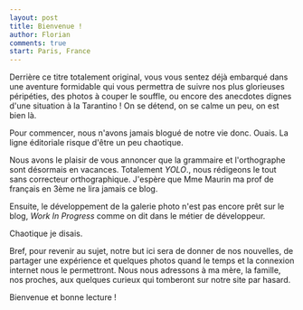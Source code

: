 ```yaml
---
layout: post
title: Bienvenue !
author: Florian
comments: true
start: Paris, France
---
```


Derrière ce titre totalement original, vous vous sentez déjà embarqué dans une aventure formidable qui vous permettra de suivre nos plus glorieuses péripéties, des photos à couper le souffle, ou encore des anecdotes dignes d'une situation à la Tarantino ! On se détend, on se calme un peu, on est bien là. 

Pour commencer, nous n'avons jamais blogué de notre vie donc. Ouais. La ligne éditoriale risque d'être un peu chaotique.

<!--more-->

Nous avons le plaisir de vous annoncer que la grammaire et l'orthographe sont désormais en vacances. Totalement *YOLO*., nous rédigeons le tout sans correcteur orthographique. 
J'espère que Mme Maurin ma prof de français en 3ème ne lira jamais ce blog.

Ensuite, le développement de la galerie photo n'est pas encore prêt sur le blog, *Work In Progress* comme on dit dans le métier de développeur.

Chaotique je disais.

Bref, pour revenir au sujet, notre but ici sera de donner de nos nouvelles, de partager une expérience et quelques photos quand le temps et la connexion internet nous le permettront. Nous nous adressons à ma mère, la famille, nos proches, aux quelques curieux qui tomberont sur notre site par hasard.

Bienvenue et bonne lecture !



